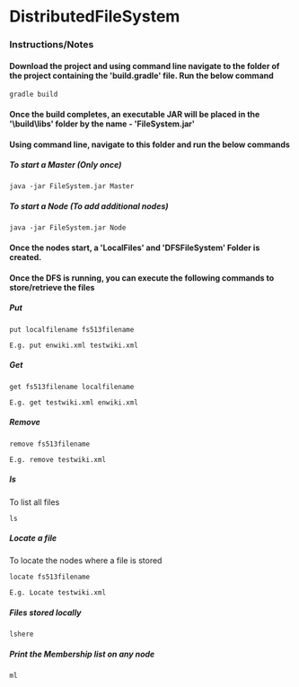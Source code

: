 # DistributedFileSystem
### Instructions/Notes
#### Download the project and using command line navigate to the folder of the project containing the 'build.gradle' file. Run the below command 
```
gradle build
```

#### Once the build completes, an executable JAR will be placed in the '\build\libs' folder by the name - 'FileSystem.jar'
#### Using command line, navigate to this folder and run the below commands
##### To start a Master (Only once)
```
java -jar FileSystem.jar Master
```

##### To start a Node (To add additional nodes)
```
java -jar FileSystem.jar Node
```

#### Once the nodes start, a 'LocalFiles' and 'DFSFileSystem' Folder is created. 
#### Once the DFS is running, you can execute the following commands to store/retrieve the files
##### Put
```
put localfilename fs513filename
```
```
E.g. put enwiki.xml testwiki.xml
```

##### Get
```
get fs513filename localfilename
```
```
E.g. get testwiki.xml enwiki.xml
```

##### Remove
```
remove fs513filename
```
```
E.g. remove testwiki.xml
````

##### ls 
To list all files
```
ls
```

##### Locate a file
To locate the nodes where a file is stored
```
locate fs513filename
```
```
E.g. Locate testwiki.xml
```

##### Files stored locally
```
lshere 
```

##### Print the Membership list on any node
```
ml 
```

